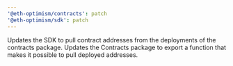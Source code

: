 ```yaml
---
'@eth-optimism/contracts': patch
'@eth-optimism/sdk': patch
---
```


Updates the SDK to pull contract addresses from the deployments of the contracts package. Updates the Contracts package to export a function that makes it possible to pull deployed addresses.
